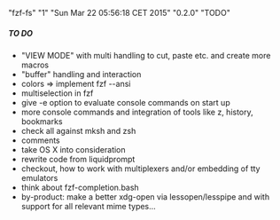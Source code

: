 "fzf-fs" "1" "Sun Mar 22 05:56:18 CET 2015" "0.2.0" "TODO"

##### TO DO

- "VIEW MODE" with multi handling to cut, paste etc. and create more macros
- "buffer" handling and interaction
- colors => implement fzf --ansi
- multiselection in fzf
- give -e option to evaluate console commands on start up
- more console commands and integration of tools like z, history, bookmarks
- check all against mksh and zsh
- comments
- take OS X into consideration
- rewrite code from liquidprompt
- checkout, how to work with multiplexers and/or embedding of tty emulators
- think about fzf-completion.bash
- by-product: make a better xdg-open via lessopen/lesspipe and with support for all relevant mime types...
